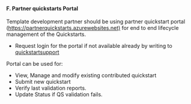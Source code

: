<h4><b>F. Partner quickstarts  Portal</b></h3>
Template  development partner should be using partner quickstart portal (<a href="https://partnerquickstarts.azurewebsites.net)">https://partnerquickstarts.azurewebsites.net)</a> for end to end lifecycle management of the Quickstarts. 

  <ul><li>Request  login for the portal if not available already by writing to <a href="mailto:info@spektrasystems.com">quickstartsupport </a> </li></ul>

Portal  can be used for:<ul>
  <li>View, Manage and modify existing contributed  quickstart</li>
  <li>Submit new quickstart </li>
  <li>Verify last validation reports.</li>
  <li>Update Status if QS validation fails.</li>
</ul>


